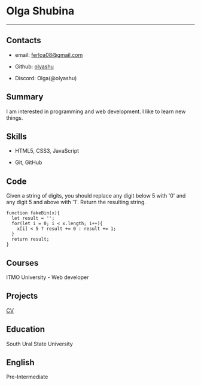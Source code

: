 # Olga Shubina
***


## Contacts

- email: [ferloa08@gmail.com](mailto:ferloa08@gmail.com)

- Github: [olyashu](https://github.com/olyashu)

- Discord: Olga(@olyashu)


## Summary

I am interested in programming and web development. I like to learn new things.


## Skills

- HTML5, CSS3, JavaScript

- Git, GitHub


## Code

Given a string of digits, you should replace any digit below 5 with '0' and any digit 5 and above with '1'. Return the resulting string.

```               
function fakeBin(x){
  let result = '';
  for(let i = 0; i < x.length; i++){
    x[i] < 5 ? result += 0 : result += 1;
  }
  return result;
}
```


## Courses

ITMO University - Web developer


## Projects

[CV](https://olyashu.github.io/rsschool-cv/)


## Education

South Ural State University


## English
 
Pre-Intermediate